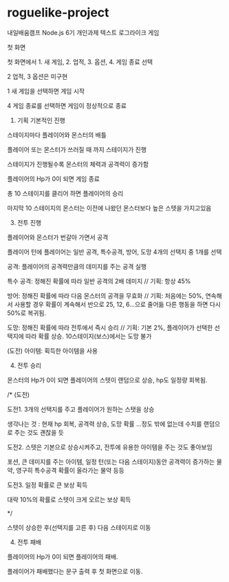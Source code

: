 # roguelike-project
 내일배움캠프 Node.js 6기 개인과제 텍스트 로그라이크 게임

첫 화면

 첫 화면에서 1. 새 게임, 2. 업적, 3. 옵션, 4. 게임 종료 선택
 
 2 업적, 3 옵션은 미구현
 
 1 새 게임을 선택하면 게임 시작
 
 4 게임 종료를 선택하면 게임이 정상적으로 종료

1. 기획
 기본적인 진행

 스테이지마다 플레이어와 몬스터의 배틀
 
 플레이어 또는 몬스터가 쓰러질 때 까지 스테이지가 진행
 
 스테이지가 진행될수록 몬스터의 체력과 공격력이 증가함
 
 플레이어의 Hp가 0이 되면 게임 종료
 
 총 10 스테이지를 클리어 하면 플레이어의 승리
 
 마지막 10 스테이지의 몬스터는 이전에 나왔던 몬스터보다 높은 스텟을 가지고있음
 

3. 전투 진행
 
 플레이어와 몬스터가 번갈아 가면서 공격
 
 플레이어 턴에 플레이어는 일반 공격, 특수공격, 방어, 도망 4개의 선택지 중 1개를 선택
 
 공격: 플레이어의 공격력만큼의 데미지를 주는 공격 실행
 
 특수 공격: 정해진 확률에 따라 일반 공격의 2배 데미지 // 기획: 항상 45%
 
 방어: 정해진 확률에 따라 다음 몬스터의 공격을 무효화 // 기획: 처음에는 50%, 연속해서 사용할 경우 확률이 계속해서 반으로 25, 12, 6...으로 줄어듦 다른 행동을 하면 다시 50%로 복귀됨.
 
 도망: 정해진 확률에 따라 전투에서 즉시 승리 // 기획: 기본 2%, 플레이어가 선택한 선택지에 따라 확률 상승. 10스테이지(보스)에서는 도망 불가
 
 (도전) 아이템: 획득한 아이템을 사용


4. 전투 승리
 
 몬스터의 Hp가 0이 되면 플레이어의 스텟이 랜덤으로 상승, hp도 일정량 회복됨.
 
 /* (도전) 

 도전1. 3개의 선택지를 주고 플레이어가 원하는 스탯을 상승
 
 생각나는 것 : 현재 hp 회복, 공격력 상승, 도망 확률 ...정도 밖에 없는데 수치를 랜덤으로 주는 것도 괜찮을 듯



 도전2. 스텟은 기본으로 상승시켜주고, 전투에 유용한 아이템을 주는 것도 좋아보임
 
 포션, 큰 데미지를 주는 아이템, 일정 턴(또는 다음 스테이지)동안 공격력이 증가하는 물약, 영구히 특수공격 확률이 올라가는 물약 등등



 도전3. 일정 확률로 큰 보상 획득
 
 대략 10%의 확률로 스텟이 크게 오르는 보상 획득
 
 */
 
 스텟이 상승한 후(선택지를 고른 후) 다음 스테이지로 이동



4. 전투 패배

 플레이어의 Hp가 0이 되면 플레이어의 패배.
 
 플레이어가 패배했다는 문구 출력 후 첫 화면으로 이동.

